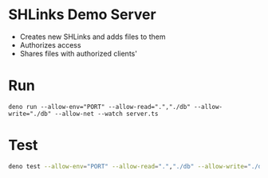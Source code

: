 # SHLinks Demo Server

* Creates new SHLinks and adds files to them
* Authorizes access
* Shares files with authorized clients'


# Run
```
deno run --allow-env="PORT" --allow-read=".","./db" --allow-write="./db" --allow-net --watch server.ts
```

# Test

```sh
deno test --allow-env="PORT" --allow-read=".","./db" --allow-write="./db" --allow-net
```
